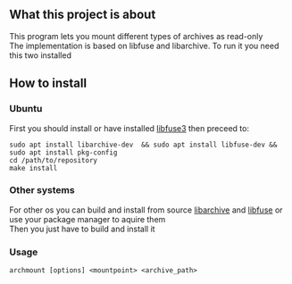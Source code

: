 ## What this project is about
This program lets you mount different types of archives as read-only  
The implementation is based on libfuse and libarchive. To run it you need this two installed  

## How to install  
### Ubuntu
First you should install or have installed [libfuse3](https://github.com/libfuse/libfuse) then preceed to:
```
sudo apt install libarchive-dev  && sudo apt install libfuse-dev && sudo apt install pkg-config
cd /path/to/repository
make install
```  
### Other systems
For other os you can build and install from source [libarchive](https://github.com/libarchive/libarchive) and [libfuse](https://github.com/libfuse/libfuse) or use your package manager to aquire them  
Then you just have to build and install it  

### Usage
`archmount [options] <mountpoint> <archive_path>`
